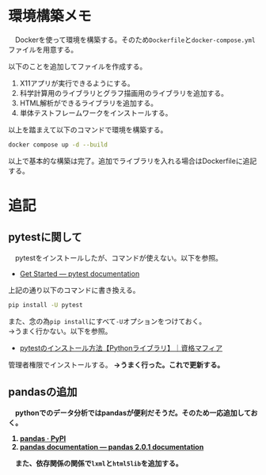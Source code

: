# 環境構築メモ
　Dockerを使って環境を構築する。そのため`Dockerfile`と`docker-compose.yml`ファイルを用意する。

以下のことを追加してファイルを作成する。

1. X11アプリが実行できるようにする。
1. 科学計算用のライブラリとグラフ描画用のライブラリを追加する。
1. HTML解析ができるライブラリを追加する。
1. 単体テストフレームワークをインストールする。

以上を踏まえて以下のコマンドで環境を構築する。

```bash
docker compose up -d --build
```

以上で基本的な構築は完了。追加でライブラリを入れる場合はDockerfileに追記する。

# 追記
## pytestに関して
　pytestをインストールしたが、コマンドが使えない。以下を参照。

- [Get Started — pytest documentation](https://docs.pytest.org/en/latest/getting-started.html#install-pytest)

上記の通り以下のコマンドに書き換える。

```bash
pip install -U pytest
```

また、念の為`pip install`にすべて`-U`オプションをつけておく。  
→うまく行かない。以下を参照。

- [pytestのインストール方法【Pythonライブラリ】｜資格マフィア](https://shikaku-mafia.com/pytest-install/)

管理者権限でインストールする。<b>
→うまく行った。これで更新する。

## pandasの追加
　pythonでのデータ分析ではpandasが便利だそうだ。そのため一応追加しておく。

1. [pandas · PyPI](https://pypi.org/project/pandas/)
2. [pandas documentation — pandas 2.0.1 documentation](https://pandas.pydata.org/pandas-docs/stable/)

　また、依存関係の関係で`lxml`と`html5lib`を追加する。